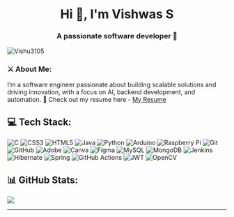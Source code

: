 <h1 align="center">Hi 🙋, I'm Vishwas S</h1>
<h3 align="center">A passionate software developer 🥷</h3>

<p align="left"> <img src="https://komarev.com/ghpvc/?username=Vishu3105&label=Profile%20views&color=0e75b6&style=flat" alt="Vishu3105" /> </p>

<h3 align="left">⚔️ About Me:</h3>

I’m a software engineer passionate about building scalable solutions and driving innovation, with a focus on AI, backend development, and automation. 📑 Check out my resume here - [My Resume](https://drive.google.com/file/d/1RtWpBRpzSk_-0KXM0X_7kW4sXQr-WRgR/view?usp=drive_link)

## 💻 Tech Stack:
![C](https://img.shields.io/badge/c-%2300599C.svg?style=flat&logo=c&logoColor=white) ![CSS3](https://img.shields.io/badge/css3-%231572B6.svg?style=flat&logo=css3&logoColor=white) ![HTML5](https://img.shields.io/badge/html5-%23E34F26.svg?style=flat&logo=html5&logoColor=white) ![Java](https://img.shields.io/badge/java-%23ED8B00.svg?style=flat&logo=openjdk&logoColor=white) ![Python](https://img.shields.io/badge/python-3670A0?style=flat&logo=python&logoColor=ffdd54) ![Arduino](https://img.shields.io/badge/-Arduino-00979D?style=flat&logo=Arduino&logoColor=white) ![Raspberry Pi](https://img.shields.io/badge/-Raspberry_Pi-C51A4A?style=flat&logo=Raspberry-Pi) ![Git](https://img.shields.io/badge/git-%23F05033.svg?style=flat&logo=git&logoColor=white) ![GitHub](https://img.shields.io/badge/github-%23121011.svg?style=flat&logo=github&logoColor=white) ![Adobe](https://img.shields.io/badge/adobe-%23FF0000.svg?style=flat&logo=adobe&logoColor=white) ![Canva](https://img.shields.io/badge/Canva-%2300C4CC.svg?style=flat&logo=Canva&logoColor=white) ![Figma](https://img.shields.io/badge/figma-%23F24E1E.svg?style=flat&logo=figma&logoColor=white) ![MySQL](https://img.shields.io/badge/mysql-4479A1.svg?style=flat&logo=mysql&logoColor=white) ![MongoDB](https://img.shields.io/badge/MongoDB-%234ea94b.svg?style=flat&logo=mongodb&logoColor=white) ![Jenkins](https://img.shields.io/badge/jenkins-%232C5263.svg?style=flat&logo=jenkins&logoColor=white) ![Hibernate](https://img.shields.io/badge/Hibernate-59666C?style=flat&logo=Hibernate&logoColor=white) ![Spring](https://img.shields.io/badge/spring-%236DB33F.svg?style=flat&logo=spring&logoColor=white) ![GitHub Actions](https://img.shields.io/badge/github%20actions-%232671E5.svg?style=flat&logo=githubactions&logoColor=white) ![JWT](https://img.shields.io/badge/JWT-black?style=flat&logo=JSON%20web%20tokens) ![OpenCV](https://img.shields.io/badge/opencv-%23white.svg?style=flat&logo=opencv&logoColor=white)
## 📊 GitHub Stats:
<!--![](https://github-readme-stats.vercel.app/api?username=Vishu3105&theme=ambient_gradient&hide_border=true&include_all_commits=true&count_private=true)<br/>-->
![](https://nirzak-streak-stats.vercel.app/?user=Vishu3105&theme=ambient_gradient&hide_border=true)<br/>
<!--![](https://github-readme-stats.vercel.app/api/top-langs/?username=Vishu3105&theme=ambient_gradient&hide_border=true&include_all_commits=true&count_private=true&layout=compact)-->

---
